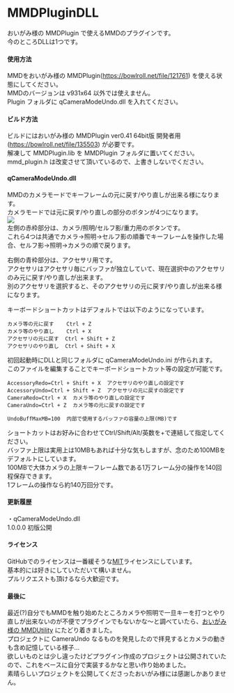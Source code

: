 # MMDPluginDLL
おいがみ様の MMDPlugin で使えるMMDのプラグインです。  
今のところDLLは1つです。  

#### 使用方法  
MMDをおいがみ様の MMDPlugin(https://bowlroll.net/file/121761) を使える状態にしてください。  
MMDのバージョンは v931x64 以外では使えません。  
Plugin フォルダに qCameraModeUndo.dll を入れてください。  

#### ビルド方法
ビルドにはおいがみ様の MMDPlugin ver0.41 64bit版 開発者用(https://bowlroll.net/file/135503) が必要です。  
解凍して MMDPlugin.lib を MMDPlugin フォルダに置いてください。  
mmd_plugin.h は改変させて頂いているので、上書きしないでください。  

#### qCameraModeUndo.dll
MMDのカメラモードでキーフレームの元に戻す/やり直しが出来る様になります。  
カメラモードでは元に戻す/やり直しの部分のボタンが4つになります。  
![](Image/readme0.jpg)  
左側の赤枠部分は、カメラ/照明/セルフ影/重力用のボタンです。  
これら4つは共通でカメラ→照明→セルフ影の順番でキーフレームを操作した場合、セルフ影→照明→カメラの順で戻ります。  
  
右側の青枠部分は、アクセサリ用です。  
アクセサリはアクセサリ毎にバッファが独立していて、現在選択中のアクセサリのみ元に戻す/やり直しが出来ます。  
別のアクセサリを選択すると、そのアクセサリの元に戻す/やり直しが出来る様になります。  
  
キーボードショートカットはデフォルトでは以下のようになっています。  

    カメラ等の元に戻す    Ctrl + Z  
    カメラ等のやり直し    Ctrl + X  
    アクセサリの元に戻す  Ctrl + Shift + Z  
    アクセサリのやり直し  Ctrl + Shift + X  

初回起動時にDLLと同じフォルダに qCameraModeUndo.ini が作られます。  
このファイルを編集することでキーボードショートカット等の設定が可能です。

    AccessoryRedo=Ctrl + Shift + X  アクセサリのやり直しの設定です
    AccessoryUndo=Ctrl + Shift + Z  アクセサリの元に戻すの設定です
    CameraRedo=Ctrl + X  カメラ等のやり直しの設定です
    CameraUndo=Ctrl + Z  カメラ等の元に戻すの設定です
    
    UndoBuffMaxMB=100  内部で使用するバッファの容量の上限(MB)です

ショートカットはお好みに合わせてCtrl/Shift/Alt/英数を+で連結して指定してください。  
バッファ上限は実用上は10MBもあれば十分な気もしますが、念のため100MBをデフォルトにしています。  
100MBで大体カメラの上限キーフレーム数である1万フレーム分の操作を140回程保存できます。  
1フレームの操作なら約140万回分です。  

#### 更新履歴
・qCameraModeUndo.dll  
  1.0.0.0 初版公開  

#### ライセンス
GitHubでのライセンスは一番緩そうな[MIT](https://github.com/Soul-chan/MMDPluginDLL/blob/master/LICENSE)ライセンスにしています。  
基本的には好きにしていただいて構いません。  
プルリクエストも頂けるなら大歓迎です。  

#### 最後に
最近(?)自分でもMMDを触り始めたところカメラや照明で一旦キーを打つとやり直しが出来ないのが不便でプラグインでもないかな～と調べていたら、[おいがみ様の MMDUtility](https://github.com/oigami/MMDUtility) にたどり着きました。  
プロジェクトに CameraUndo なるものを発見したので拝見するとカメラの動きも含め記憶している様子…  
欲しいものとは少し違ったけどプラグイン作成のプロジェクトは公開されていたので、これをベースに自分で実装するかなと思い作り始めました。  
素晴らしいプロジェクトを公開してくださったおいがみ様には感謝しかありません。  
